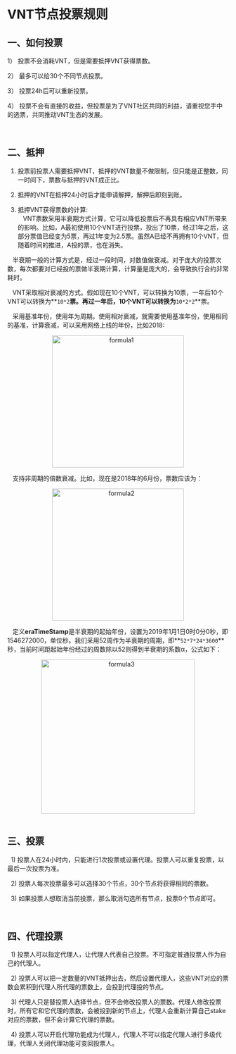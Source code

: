 # VNT节点投票规则

## 一、如何投票

1） 投票不会消耗VNT，但是需要抵押VNT获得票数。

2） 最多可以给30个不同节点投票。

3） 投票24h后可以重新投票。

4） 投票不会有直接的收益，但投票是为了VNT社区共同的利益，请重视您手中的选票，共同推动VNT生态的发展。

<br>

## 二、抵押

1) 投票前投票人需要抵押VNT，抵押的VNT数量不做限制，但只能是正整数，同一时间下，票数与抵押的VNT成正比。

2) 抵押的VNT在抵押24小时后才能申请解押，解押后即刻到账。

3) 抵押VNT获得票数的计算: <br>
&nbsp;&nbsp;&nbsp;VNT票数采用半衰期方式计算，它可以降低投票后不再具有相应VNT所带来的影响。比如，A最初使用10个VNT进行投票，投出了10票，经过1年之后，这部分票值已经变为5票，再过1年变为2.5票。虽然A已经不再拥有10个VNT，但随着时间的推进，A投的票，也在消失。

&nbsp;&nbsp;&nbsp;半衰期一般的计算方式是，经过一段时间，对数值做衰减。对于庞大的投票次数，每次都要对已经投的票做半衰期计算，计算量是庞大的，会导致执行合约非常耗时。

&nbsp;&nbsp;&nbsp;VNT采取相对衰减的方式。假如现在10个VNT，可以转换为10票，一年后10个VNT可以转换为**`10*2`**票。再过一年后，10个VNT可以转换为**`10*2*2`**票。

&nbsp;&nbsp;&nbsp;采用基准年份，使用年为周期。使用相对衰减，就需要使用基准年份，使用相同的基准，计算衰减，可以采用网络上线的年份，比如2018:
<div align="center">
  <img src="https://raw.githubusercontent.com/vntchain/statics/master/vote/formula1.png" width = "300"  alt="formula1">
</div>

&nbsp;&nbsp;&nbsp;支持非周期的倍数衰减。比如，现在是2018年的6月份，票数应该为：
<div align="center">
  <img src="https://raw.githubusercontent.com/vntchain/statics/master/vote/formula2.jpeg" width = "300"  alt="formula2">
</div>

&nbsp;&nbsp;&nbsp;定义**eraTimeStamp**是半衰期的起始年份，设置为2019年1月1日0时0分0秒，即1546272000，单位秒。我们采用52周作为半衰期的周期，即**`52*7*24*3600`**秒，当前时间距起始年份经过的周数除以52则得到半衰期的系数α，公式如下：
<div align="center">
  <img src="https://raw.githubusercontent.com/vntchain/statics/master/vote/formula3.jpeg" width = "350"  alt="formula3">
</div>

<br>

## 三、投票
&nbsp;&nbsp;1) 投票人在24小时内，只能进行1次投票或设置代理。投票人可以重复投票，以最后一次投票为准。

&nbsp;&nbsp;2) 投票人每次投票最多可以选择30个节点，30个节点将获得相同的票数。

&nbsp;&nbsp;3) 如果投票人想取消当前投票，那么取消勾选所有节点，投票0个节点即可。

<br>

## 四、代理投票
&nbsp;&nbsp;1) 投票人可以指定代理人，让代理人代表自己投票。不可指定普通投票人作为自己的代理人。

&nbsp;&nbsp;2) 投票人可以把一定数量的VNT抵押出去，然后设置代理人，这些VNT对应的票数会累积到代理人所代理的票数上，会投到代理投的节点。

&nbsp;&nbsp;3) 代理人只是替投票人选择节点，但不会修改投票人的票数。代理人修改投票时，所有它和它代理的票数，会被投到新的节点上，代理人会重新计算自己stake对应的票数，但不会计算它代理的票数。

&nbsp;&nbsp;4) 投票人可以开启代理功能成为代理人，代理人不可以指定代理人进行多级代理，代理人关闭代理功能可变回投票人。